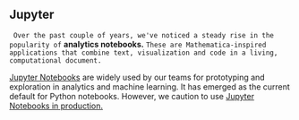 ## Jupyter

``` Over the past couple of years, we've noticed a steady rise in the popularity of``` **analytics notebooks.** ```These are Mathematica-inspired applications that combine text, visualization and code in a living, computational document.``` 

[Jupyter Notebooks](https://jupyter.org/) are widely used by our teams for prototyping and exploration in analytics and machine learning. It has emerged as the current default for Python notebooks. However, we caution to use [Jupyter Notebooks in production.](https://www.thoughtworks.com/radar/techniques/productionizing-jupyter-notebooks)
